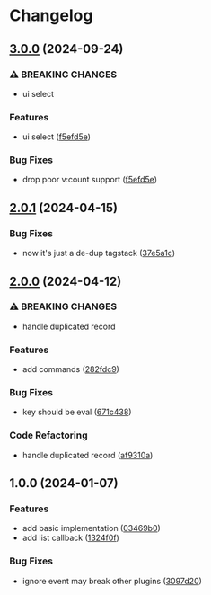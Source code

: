 # Changelog

## [3.0.0](https://github.com/phanen/dirstack.nvim/compare/v2.0.1...v3.0.0) (2024-09-24)


### ⚠ BREAKING CHANGES

* ui select

### Features

* ui select ([f5efd5e](https://github.com/phanen/dirstack.nvim/commit/f5efd5e8c7768c22d2d52f6d1ae827a54ccaf416))


### Bug Fixes

* drop poor v:count support ([f5efd5e](https://github.com/phanen/dirstack.nvim/commit/f5efd5e8c7768c22d2d52f6d1ae827a54ccaf416))

## [2.0.1](https://github.com/phanen/dirstack.nvim/compare/v2.0.0...v2.0.1) (2024-04-15)


### Bug Fixes

* now it's just a de-dup tagstack ([37e5a1c](https://github.com/phanen/dirstack.nvim/commit/37e5a1c3ba924130cd3802a1d7c528e6857d1af6))

## [2.0.0](https://github.com/phanen/dirstack.nvim/compare/v1.0.0...v2.0.0) (2024-04-12)


### ⚠ BREAKING CHANGES

* handle duplicated record

### Features

* add commands ([282fdc9](https://github.com/phanen/dirstack.nvim/commit/282fdc918918c1c769c3aabe4ac372923b9fb989))


### Bug Fixes

* key should be eval ([671c438](https://github.com/phanen/dirstack.nvim/commit/671c4384ae72b25d514df4ca296e758febee678c))


### Code Refactoring

* handle duplicated record ([af9310a](https://github.com/phanen/dirstack.nvim/commit/af9310ad5769cfe359324100775c5f644ac2ade5))

## 1.0.0 (2024-01-07)


### Features

* add basic implementation ([03469b0](https://github.com/phanen/dirstack.nvim/commit/03469b0ca2459cb75267d0825f54531ae3ef4406))
* add list callback ([1324f0f](https://github.com/phanen/dirstack.nvim/commit/1324f0fad497c71496eff4216d0c0db5b998412d))


### Bug Fixes

* ignore event may break other plugins ([3097d20](https://github.com/phanen/dirstack.nvim/commit/3097d20b8add7348061e7745eeba8999fa2afabf))
